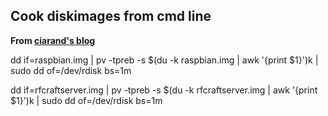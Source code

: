 
## Cook diskimages from cmd line

**From [ciarand's blog](https://blog.ciarand.me/posts/using-dd-and-pv-on-osx/index.html)**

dd if=raspbian.img | pv -tpreb -s $(du -k raspbian.img | awk '{print $1}')k | sudo dd of=/dev/rdisk bs=1m

dd if=rfcraftserver.img | pv -tpreb -s $(du -k rfcraftserver.img | awk '{print $1}')k | sudo dd of=/dev/rdisk bs=1m
